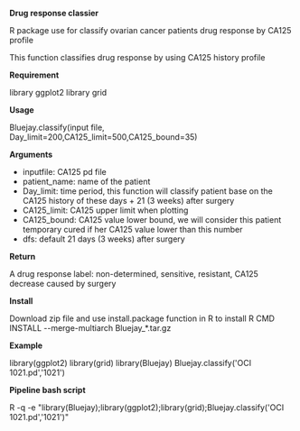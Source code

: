 **Drug response classier**

R package use for classify ovarian cancer patients drug response by CA125 profile

This function classifies drug response by using CA125 history profile


**Requirement**

library ggplot2
library grid


**Usage**

Bluejay.classify(input file, Day_limit=200,CA125_limit=500,CA125_bound=35)


**Arguments**

* inputfile:         CA125 pd file
* patient_name:      name of the patient
* Day_limit:         time period, this function will classify patient base on the CA125 history of these days + 21 (3 weeks) after surgery
* CA125_limit:       CA125 upper limit when plotting
* CA125_bound:      CA125 value lower bound, we will consider this patient temporary cured if her CA125 value lower than this number
* dfs:               default 21 days (3 weeks) after surgery

**Return**

A drug response label: non-determined, sensitive, resistant, CA125 decrease caused by surgery

**Install**

Download zip file and use install.package function in R to install
R CMD INSTALL --merge-multiarch Bluejay_*.tar.gz


**Example**

library(ggplot2)
library(grid)
library(Bluejay)
Bluejay.classify('OCI 1021.pd','1021')


**Pipeline bash script**

R -q -e "library(Bluejay);library(ggplot2);library(grid);Bluejay.classify('OCI 1021.pd','1021')"


